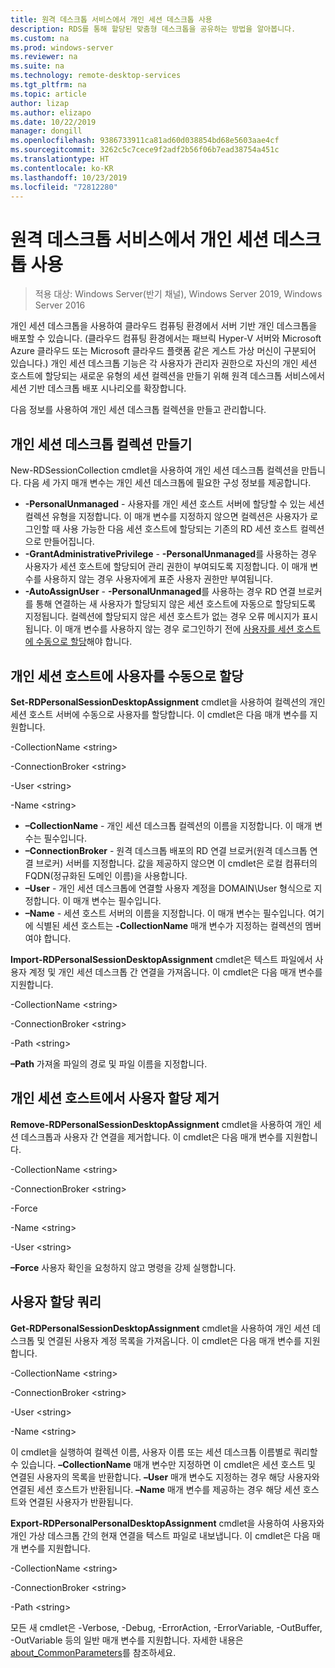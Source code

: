 ```yaml
---
title: 원격 데스크톱 서비스에서 개인 세션 데스크톱 사용
description: RDS를 통해 할당된 맞춤형 데스크톱을 공유하는 방법을 알아봅니다.
ms.custom: na
ms.prod: windows-server
ms.reviewer: na
ms.suite: na
ms.technology: remote-desktop-services
ms.tgt_pltfrm: na
ms.topic: article
author: lizap
ms.author: elizapo
ms.date: 10/22/2019
manager: dongill
ms.openlocfilehash: 9386733911ca81ad60d038854bd68e5603aae4cf
ms.sourcegitcommit: 3262c5c7cece9f2adf2b56f06b7ead38754a451c
ms.translationtype: HT
ms.contentlocale: ko-KR
ms.lasthandoff: 10/23/2019
ms.locfileid: "72812280"
---
```

# <a name="use-personal-session-desktops-with-remote-desktop-services"></a>원격 데스크톱 서비스에서 개인 세션 데스크톱 사용

>적용 대상: Windows Server(반기 채널), Windows Server 2019, Windows Server 2016

개인 세션 데스크톱을 사용하여 클라우드 컴퓨팅 환경에서 서버 기반 개인 데스크톱을 배포할 수 있습니다.  (클라우드 컴퓨팅 환경에서는 패브릭 Hyper-V 서버와 Microsoft Azure 클라우드 또는 Microsoft 클라우드 플랫폼 같은 게스트 가상 머신이 구분되어 있습니다.) 개인 세션 데스크톱 기능은 각 사용자가 관리자 권한으로 자신의 개인 세션 호스트에 할당되는 새로운 유형의 세션 컬렉션을 만들기 위해 원격 데스크톱 서비스에서 세션 기반 데스크톱 배포 시나리오를 확장합니다. 

다음 정보를 사용하여 개인 세션 데스크톱 컬렉션을 만들고 관리합니다.

## <a name="create-a-personal-session-desktop-collection"></a>개인 세션 데스크톱 컬렉션 만들기

New-RDSessionCollection cmdlet을 사용하여 개인 세션 데스크톱 컬렉션을 만듭니다. 다음 세 가지 매개 변수는 개인 세션 데스크톱에 필요한 구성 정보를 제공합니다.

- **-PersonalUnmanaged** - 사용자를 개인 세션 호스트 서버에 할당할 수 있는 세션 컬렉션 유형을 지정합니다. 이 매개 변수를 지정하지 않으면 컬렉션은 사용자가 로그인할 때 사용 가능한 다음 세션 호스트에 할당되는 기존의 RD 세션 호스트 컬렉션으로 만들어집니다.
- **-GrantAdministrativePrivilege** - **-PersonalUnmanaged**를 사용하는 경우 사용자가 세션 호스트에 할당되어 관리 권한이 부여되도록 지정합니다. 이 매개 변수를 사용하지 않는 경우 사용자에게 표준 사용자 권한만 부여됩니다.
- **-AutoAssignUser** - **-PersonalUnmanaged**를 사용하는 경우 RD 연결 브로커를 통해 연결하는 새 사용자가 할당되지 않은 세션 호스트에 자동으로 할당되도록 지정됩니다. 컬렉션에 할당되지 않은 세션 호스트가 없는 경우 오류 메시지가 표시됩니다. 이 매개 변수를 사용하지 않는 경우 로그인하기 전에 [사용자를 세션 호스트에 수동으로 할당](#manually-assign-a-user-to-a-personal-session-host)해야 합니다.

## <a name="manually-assign-a-user-to-a-personal-session-host"></a>개인 세션 호스트에 사용자를 수동으로 할당
**Set-RDPersonalSessionDesktopAssignment** cmdlet을 사용하여 컬렉션의 개인 세션 호스트 서버에 수동으로 사용자를 할당합니다. 이 cmdlet은 다음 매개 변수를 지원합니다.

-CollectionName \<string\>

-ConnectionBroker \<string\> 

-User \<string\>

-Name \<string\>

- **–CollectionName** - 개인 세션 데스크톱 컬렉션의 이름을 지정합니다. 이 매개 변수는 필수입니다.
- **–ConnectionBroker** - 원격 데스크톱 배포의 RD 연결 브로커(원격 데스크톱 연결 브로커) 서버를 지정합니다. 값을 제공하지 않으면 이 cmdlet은 로컬 컴퓨터의 FQDN(정규화된 도메인 이름)을 사용합니다.
- **–User** - 개인 세션 데스크톱에 연결할 사용자 계정을 DOMAIN\User 형식으로 지정합니다. 이 매개 변수는 필수입니다.
- **–Name** - 세션 호스트 서버의 이름을 지정합니다. 이 매개 변수는 필수입니다. 여기에 식별된 세션 호스트는 **-CollectionName** 매개 변수가 지정하는 컬렉션의 멤버여야 합니다.

**Import-RDPersonalSessionDesktopAssignment** cmdlet은 텍스트 파일에서 사용자 계정 및 개인 세션 데스크톱 간 연결을 가져옵니다. 이 cmdlet은 다음 매개 변수를 지원합니다.

-CollectionName \<string\>

-ConnectionBroker \<string\>

-Path \<string>

**–Path** 가져올 파일의 경로 및 파일 이름을 지정합니다.
 
## <a name="removing-a-user-assignment-from-a-personal-session-host"></a>개인 세션 호스트에서 사용자 할당 제거
**Remove-RDPersonalSessionDesktopAssignment** cmdlet을 사용하여 개인 세션 데스크톱과 사용자 간 연결을 제거합니다. 이 cmdlet은 다음 매개 변수를 지원합니다.

-CollectionName \<string\>

-ConnectionBroker \<string\>

-Force

-Name \<string\>

-User \<string\>

**–Force** 사용자 확인을 요청하지 않고 명령을 강제 실행합니다.

## <a name="query-user-assignments"></a>사용자 할당 쿼리
**Get-RDPersonalSessionDesktopAssignment** cmdlet을 사용하여 개인 세션 데스크톱 및 연결된 사용자 계정 목록을 가져옵니다. 이 cmdlet은 다음 매개 변수를 지원합니다.

-CollectionName \<string\>

-ConnectionBroker \<string\>

-User \<string\>

-Name \<string\>

이 cmdlet을 실행하여 컬렉션 이름, 사용자 이름 또는 세션 데스크톱 이름별로 쿼리할 수 있습니다. **–CollectionName** 매개 변수만 지정하면 이 cmdlet은 세션 호스트 및 연결된 사용자의 목록을 반환합니다. **–User** 매개 변수도 지정하는 경우 해당 사용자와 연결된 세션 호스트가 반환됩니다. **–Name** 매개 변수를 제공하는 경우 해당 세션 호스트와 연결된 사용자가 반환됩니다. 


**Export-RDPersonalPersonalDesktopAssignment** cmdlet을 사용하여 사용자와 개인 가상 데스크톱 간의 현재 연결을 텍스트 파일로 내보냅니다. 이 cmdlet은 다음 매개 변수를 지원합니다.

-CollectionName \<string\>

-ConnectionBroker \<string\>

-Path \<string\>


모든 새 cmdlet은 -Verbose, -Debug, -ErrorAction, -ErrorVariable, -OutBuffer, -OutVariable 등의 일반 매개 변수를 지원합니다. 자세한 내용은 [about_CommonParameters](https://go.microsoft.com/fwlink/p/?LinkID=113216)를 참조하세요.
